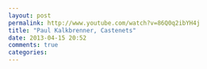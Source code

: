 ```yaml
---
layout: post
permalink: http://www.youtube.com/watch?v=86Q0q2ibYH4j
title: "Paul Kalkbrenner, Castenets"
date: 2013-04-15 20:52
comments: true
categories: 
---
```

